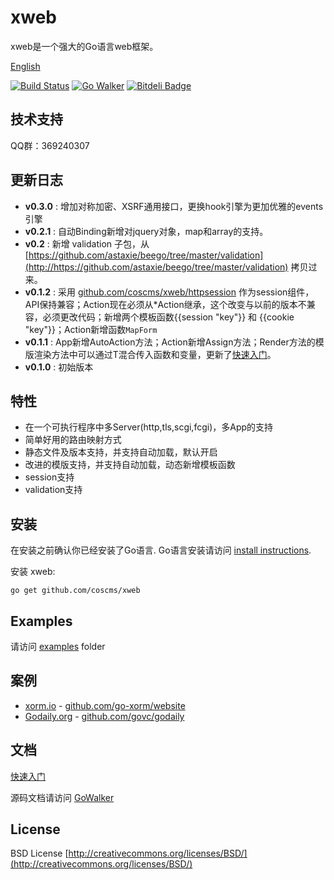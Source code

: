 # xweb

xweb是一个强大的Go语言web框架。

[English](https://github.com/coscms/xweb/blob/master/README_EN.md)

[![Build Status](https://drone.io/github.com/coscms/xweb/status.png)](https://drone.io/github.com/coscms/xweb/latest)  [![Go Walker](http://gowalker.org/api/v1/badge)](http://gowalker.org/github.com/coscms/xweb) [![Bitdeli Badge](https://d2weczhvl823v0.cloudfront.net/go-xweb/xweb/trend.png)](https://bitdeli.com/free "Bitdeli Badge")

## 技术支持

QQ群：369240307

## 更新日志
* **v0.3.0** : 增加对称加密、XSRF通用接口，更换hook引擎为更加优雅的events引擎
* **v0.2.1** : 自动Binding新增对jquery对象，map和array的支持。
* **v0.2** : 新增 validation 子包，从 [https://github.com/astaxie/beego/tree/master/validation](http://https://github.com/astaxie/beego/tree/master/validation) 拷贝过来。
* **v0.1.2** : 采用 [github.com/coscms/xweb/httpsession](http://github.com/coscms/xweb/httpsession) 作为session组件，API保持兼容；Action现在必须从*Action继承，这个改变与以前的版本不兼容，必须更改代码；新增两个模板函数{{session "key"}} 和 {{cookie "key"}}；Action新增函数`MapForm`
* **v0.1.1** : App新增AutoAction方法；Action新增Assign方法；Render方法的模版渲染方法中可以通过T混合传入函数和变量，更新了[快速入门](https://github.com/coscms/xweb/tree/master/docs/intro.md)。
* **v0.1.0** : 初始版本

## 特性

* 在一个可执行程序中多Server(http,tls,scgi,fcgi)，多App的支持
* 简单好用的路由映射方式
* 静态文件及版本支持，并支持自动加载，默认开启
* 改进的模版支持，并支持自动加载，动态新增模板函数
* session支持
* validation支持

## 安装

在安装之前确认你已经安装了Go语言. Go语言安装请访问 [install instructions](http://golang.org/doc/install.html). 

安装 xweb:

    go get github.com/coscms/xweb

## Examples

请访问 [examples](https://github.com/coscms/xweb/tree/master/examples) folder

## 案例

* [xorm.io](http://xorm.io) - [github.com/go-xorm/website](http://github.com/go-xorm/website)
* [Godaily.org](http://godaily.org) - [github.com/govc/godaily](http://github.com/govc/godaily)

## 文档

[快速入门](https://github.com/coscms/xweb/tree/master/docs/intro.md)

源码文档请访问 [GoWalker](http://gowalker.org/github.com/coscms/xweb)

## License
BSD License
[http://creativecommons.org/licenses/BSD/](http://creativecommons.org/licenses/BSD/)



